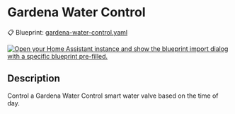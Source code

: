 # Gardena Water Control

📋 Blueprint: [gardena-water-control.yaml](gardena-water-control.yaml)

[![Open your Home Assistant instance and show the blueprint import dialog with a specific blueprint pre-filled.](https://my.home-assistant.io/badges/blueprint_import.svg)](https://my.home-assistant.io/redirect/blueprint_import/?blueprint_url=https%3A%2F%2Fgithub.com%2Fe4t-home%2Fhome-assistant-blueprints%2Fblob%2Fmain%2Fautomation%2Fgardena-water-control%2Fgardena-water-control.yaml)

## Description

Control a Gardena Water Control smart water valve based on the time of day.
